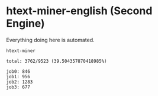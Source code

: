# htext-miner-english (Second Engine)

Everything doing here is automated.

```
htext-miner

total: 3762/9523 (39.504357870418985%)

job0: 846
job1: 956
job2: 1283
job3: 677
```